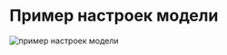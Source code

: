 # Пример настроек модели
![пример настроек модели](https://i.ibb.co/kgxhRGP/Screenshot-from-2023-02-20-15-06-28.png)
